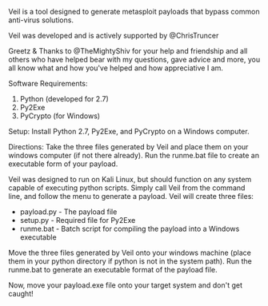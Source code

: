 Veil is a tool designed to generate metasploit payloads that bypass common anti-virus solutions.

Veil was developed and is actively supported by @ChrisTruncer

Greetz & Thanks to @TheMightyShiv for your help and friendship and all others who have helped bear with my questions, gave advice and more, you all know what and how you've helped and how appreciative I am.


Software Requirements:
1.  Python (developed for 2.7)
2.  Py2Exe
3.  PyCrypto (for Windows)

Setup: Install Python 2.7, Py2Exe, and PyCrypto on a Windows computer.  

Directions: Take the three files generated by Veil and place them on your windows computer (if not there already).  Run the runme.bat file to create an executable form of your payload.


Veil was designed to run on Kali Linux, but should function on any system capable of executing python scripts.  Simply call Veil from the command line, and follow the menu to generate a payload.  Veil will create three files:

* payload.py - The payload file
* setup.py - Required file for Py2Exe
* runme.bat - Batch script for compiling the payload into a Windows executable

Move the three files generated by Veil onto your windows machine (place them in your python directory if python is not in the system path).  Run the runme.bat to generate an executable format of the payload file.

Now, move your payload.exe file onto your target system and don't get caught!
